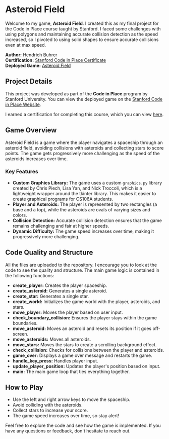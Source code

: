 # Asteroid Field

Welcome to my game, **Asteroid Field**. I created this as my final project for the Code in Place course taught by Stanford. I faced some challenges with using polygons and maintaining accurate collision detection as the speed increased, so I pivoted to using solid shapes to ensure accurate collisions even at max speed.

**Author:** Hendrich Buhrer  
**Certification:** [Stanford Code in Place Certificate](https://codeinplace.stanford.edu/cip4/certificate/e80xil)  
**Deployed Game:** [Asteroid Field](https://codeinplace.stanford.edu/cip4/share/kUXS1Wp8Wc4IMICnSgR1)

## Project Details

This project was developed as part of the **Code in Place** program by Stanford University. You can view the deployed game on the [Stanford Code in Place Website](https://codeinplace.stanford.edu/cip4/share/kUXS1Wp8Wc4IMICnSgR1). 

I earned a certification for completing this course, which you can view [here](https://codeinplace.stanford.edu/cip4/certificate/e80xil).

## Game Overview

Asteroid Field is a game where the player navigates a spaceship through an asteroid field, avoiding collisions with asteroids and collecting stars to score points. The game gets progressively more challenging as the speed of the asteroids increases over time.

### Key Features

- **Custom Graphics Library:** The game uses a custom `graphics.py` library created by Chris Piech, Lisa Yan, and Nick Troccoli, which is a lightweight wrapper around the tkinter library. This makes it easier to create graphical programs for CS106A students.
- **Player and Asteroids:** The player is represented by two rectangles (a base and a top), while the asteroids are ovals of varying sizes and colors.
- **Collision Detection:** Accurate collision detection ensures that the game remains challenging and fair at higher speeds.
- **Dynamic Difficulty:** The game speed increases over time, making it progressively more challenging.

## Code Quality and Structure

All the files are uploaded to the repository. I encourage you to look at the code to see the quality and structure. The main game logic is contained in the following functions:

- **create_player:** Creates the player spaceship.
- **create_asteroid:** Generates a single asteroid.
- **create_star:** Generates a single star.
- **create_world:** Initializes the game world with the player, asteroids, and stars.
- **move_player:** Moves the player based on user input.
- **check_boundary_collision:** Ensures the player stays within the game boundaries.
- **move_asteroid:** Moves an asteroid and resets its position if it goes off-screen.
- **move_asteroids:** Moves all asteroids.
- **move_stars:** Moves the stars to create a scrolling background effect.
- **check_collision:** Checks for collisions between the player and asteroids.
- **game_over:** Displays a game over message and restarts the game.
- **handle_key_press:** Handles player input.
- **update_player_position:** Updates the player's position based on input.
- **main:** The main game loop that ties everything together.

## How to Play

- Use the left and right arrow keys to move the spaceship.
- Avoid colliding with the asteroids.
- Collect stars to increase your score.
- The game speed increases over time, so stay alert!

Feel free to explore the code and see how the game is implemented. If you have any questions or feedback, don't hesitate to reach out. 
